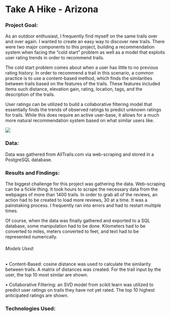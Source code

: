 # Take A Hike - Arizona
### Project Goal:
As an outdoor enthusiast, I frequently find myself on the same trails over and over again. I wanted to create an easy way to discover new trails. There were two major components to this project, building a recommendation system when facing the “cold start” problem as well as a model that exploits user rating trends in order to recommend trails.

The cold start problem comes about when a user has little to no previous rating history. In order to recommend a trail in this scenario, a common practice is to use a content-based method, which finds the similarities between trails based on the features of the trails. These features included items such distance, elevation gain, rating, location, tags, and the description of the trails.

User ratings can be utilized to build a collaborative filtering model that essentially finds the trends of observed ratings to predict unknown ratings for trails. While this does require an active user-base, it allows for a much more natural recommendation system based on what similar users like.

<img src="https://i0.wp.com/datameetsmedia.com/wp-content/uploads/2018/05/2ebah6c.png?resize=1024%2C627" >

### Data:
Data was gathered from AllTrails.com via web-scraping and stored in a PostgreSQL database.

### Results and Findings:
The biggest challenge for this project was gathering the data. Web-scraping can be a fickle thing. It took hours to scrape the necessary data from the webpages of more than 1400 trails. In order to grab all of the reviews, an action had to be created to load more reviews, 30 at a time. It was a painstaking process. I frequently ran into errors and had to restart multiple times.

Of course, when the data was finally gathered and exported to a SQL database, some manipulation had to be done. Kilometers had to be converted to miles, meters converted to feet, and text had to be represented numerically.

###### Models Used:

•	Content-Based: cosine distance was used to calculate the similarity between trails. A matrix of distances was created. For the trail input by the user, the top 10 most similar are shown.

•	Collaborative Filtering: an SVD model from scikit learn was utilized to predict user ratings on trails they have not yet rated. The top 10 highest anticipated ratings are shown.

### Technologies Used:
